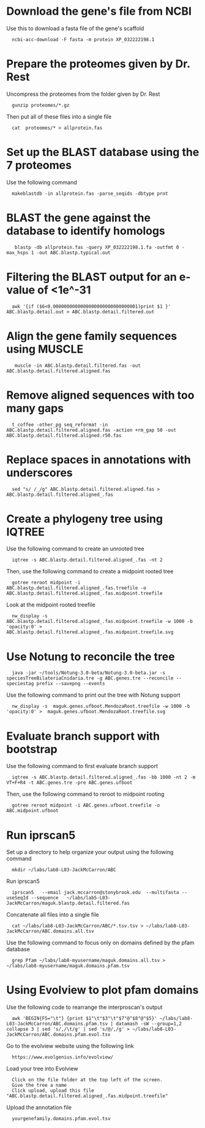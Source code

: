 # Download the gene's file from NCBI

Use this to download a fasta file of the gene's scaffold

      ncbi-acc-download -F fasta -m protein XP_032222198.1

# Prepare the proteomes given by Dr. Rest

Uncompress the proteomes from the folder given by Dr. Rest

      gunzip proteomes/*.gz
      
Then put all of these files into a single file
      
      cat  proteomes/* > allprotein.fas

# Set up the BLAST database using the 7 proteomes

Use the following command

      makeblastdb -in allprotein.fas -parse_seqids -dbtype prot
      
# BLAST the gene against the database to identify homologs
      
       blastp -db allprotein.fas -query XP_032222198.1.fa -outfmt 0 -max_hsps 1 -out ABC.blastp.typical.out

# Filtering the BLAST output for an e-value of <1e^-31

      awk '{if ($6<0.0000000000000000000000000000001)print $1 }' ABC.blastp.detail.out > ABC.blastp.detail.filtered.out
      
# Align the gene family sequences using MUSCLE
      
       muscle -in ABC.blastp.detail.filtered.fas -out ABC.blastp.detail.filtered.aligned.fas
       
# Remove aligned sequences with too many gaps

      t_coffee -other_pg seq_reformat -in ABC.blastp.detail.filtered.aligned.fas -action +rm_gap 50 -out ABC.blastp.detail.filtered.aligned.r50.fas
      
# Replace spaces in annotations with underscores

      sed "s/ /_/g" ABC.blastp.detail.filtered.aligned.fas > ABC.blastp.detail.filtered.aligned_.fas

# Create a phylogeny tree using IQTREE

Use the following command to create an unrooted tree

      iqtree -s ABC.blastp.detail.filtered.aligned_.fas -nt 2

Then, use the following command to create a midpoint rooted tree

      gotree reroot midpoint -i ABC.blastp.detail.filtered.aligned_.fas.treefile -o ABC.blastp.detail.filtered.aligned_.fas.midpoint.treefile

Look at the midpoint rooted treefile

      nw_display -s  ABC.blastp.detail.filtered.aligned_.fas.midpoint.treefile -w 1000 -b 'opacity:0' >  ABC.blastp.detail.filtered.aligned_.fas.midpoint.treefile.svg

# Use Notung to reconcile the tree

      java -jar ~/tools/Notung-3.0-beta/Notung-3.0-beta.jar -s speciesTreeBilateriaCnidaria.tre -g ABC.genes.tre --reconcile --speciestag prefix --savepng --events

Use the following command to print out the tree with Notung support

      nw_display -s  maguk.genes.ufboot.MendozaRoot.treefile -w 1000 -b 'opacity:0' >  maguk.genes.ufboot.MendozaRoot.treefile.svg

# Evaluate branch support with bootstrap

Use the following command to first evaluate branch support

      iqtree -s ABC.blastp.detail.filtered.aligned_.fas -bb 1000 -nt 2 -m VT+F+R4 -t ABC.genes.tre -pre ABC.genes.ufboot

Then, use the following command to reroot to midpoint rooting

      gotree reroot midpoint -i ABC.genes.ufboot.treefile -o ABC.midpoint.ufboot

# Run iprscan5

Set up a directory to help organize your output using the following command
      
      mkdir ~/labs/lab8-L03-JackMcCarron/ABC
      
Run iprscan5

      iprscan5   --email jack.mccarron@stonybrook.edu  --multifasta --useSeqId --sequence   ~/labs/lab5-L03-JackMcCarron/maguk.blastp.detail.filtered.fas

Concatenate all files into a single file

      cat ~/labs/lab8-L03-JackMcCarron/ABC/*.tsv.tsv > ~/labs/lab8-L03-JackMcCarron/ABC.domains.all.tsv

Use the following command to focus only on domains defined by the pfam database

      grep Pfam ~/labs/lab8-myusername/maguk.domains.all.tsv >  ~/labs/lab8-myusername/maguk.domains.pfam.tsv

# Using Evolview to plot pfam domains

Use the following code to rearrange the interproscan's output

      awk 'BEGIN{FS="\t"} {print $1"\t"$3"\t"$7"@"$8"@"$5}' ~/labs/lab8-L03-JackMcCarron/ABC.domains.pfam.tsv | datamash -sW --group=1,2 collapse 3 | sed 's/,/\t/g' | sed 's/@/,/g' > ~/labs/lab8-L03-JackMcCarron/ABC.domains.pfam.evol.tsv

Go to the evolview website using the following link

      https://www.evolgenius.info/evolview/
      
Load your tree into Evolview

      Click on the file folder at the top left of the screen.  
      Give the tree a name
      Click upload, upload this file "ABC.blastp.detail.filtered.aligned_.fas.midpoint.treefile"

Upload the annotation file

      

      yourgenefamily.domains.pfam.evol.tsv










